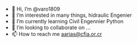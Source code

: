 - 👋 Hi, I’m @varo1809
- 👀 I’m interested in many things, hidraulic Engenier
- 🌱 I’m currently learning Civil Engennier Python
- 💞️ I’m looking to collaborate on ...
- 📫 How to reach me aarias@cfia.or.cr

<!---
varo1809/varo1809 is a ✨ special ✨ repository because its `README.md` (this file) appears on your GitHub profile.
You can click the Preview link to take a look at your changes.
--->
